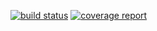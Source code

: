 [![build status](https://ada.csse.rose-hulman.edu/buildswebservers4fun/userIDServlet/badges/master/build.svg)](https://ada.csse.rose-hulman.edu/buildswebservers4fun/userIDServlet/commits/master)
[![coverage report](https://ada.csse.rose-hulman.edu/buildswebservers4fun/userIDServlet/badges/master/coverage.svg)](https://ada.csse.rose-hulman.edu/buildswebservers4fun/userIDServlet/commits/master)